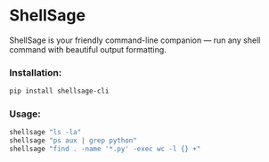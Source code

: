 
# ShellSage 

ShellSage is your friendly command-line companion — run any shell command with beautiful output formatting.


### Installation:
```bash
pip install shellsage-cli
```

### Usage:
```bash
shellsage "ls -la"
shellsage "ps aux | grep python"
shellsage "find . -name '*.py' -exec wc -l {} +"


